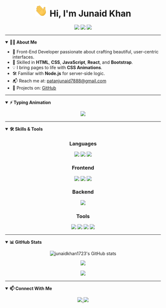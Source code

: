 <h1 align="center">
  <img src="https://raw.githubusercontent.com/ABSphreak/ABSphreak/master/gifs/Hi.gif" height="40"/> Hi, I'm Junaid Khan
</h1>

<p align="center">
  <img src="https://img.shields.io/badge/Focus-Frontend%20Development-blueviolet?style=flat" />
  <img src="https://img.shields.io/badge/Tools-Git%2C%20VSCode%2C%20AI-orange?style=flat" />
  <img src="https://img.shields.io/badge/Stack-React%20%7C%20Node.js-yellowgreen?style=flat" />
</p>

---

<details open>
<summary><b>👨‍💻 About Me</b></summary>

<ul>
  <li>🎨 Front-End Developer passionate about crafting beautiful, user-centric interfaces.</li>
  <li>🔧 Skilled in <strong>HTML</strong>, <strong>CSS</strong>, <strong>JavaScript</strong>, <strong>React</strong>, and <strong>Bootstrap</strong>.</li>
  <li>💡 I bring pages to life with <strong>CSS Animations</strong>.</li>
  <li>🛠️ Familiar with <strong>Node.js</strong> for server-side logic.</li>
  <li>📬 Reach me at: <a href="mailto:patanjunaid7888@gmail.com">patanjunaid7888@gmail.com</a></li>
  <li>📁 Projects on: <a href="https://github.com/junaidkhan1723">GitHub</a></li>
</ul>
</details>

---

<details open>
<summary><b>⚡ Typing Animation</b></summary>

<p align="center">
  <img src="https://readme-typing-svg.demolab.com?font=Fira+Code&pause=1000&color=F7A41D&width=435&lines=Crafting+UI+with+precision+and+passion.;CSS+Animations+%7C+React+%7C+Clean+Design.;Turning+ideas+into+interactive+experiences." />
</p>
</details>

---

<details open>
<summary><b>🛠️ Skills & Tools</b></summary>

<h3 align="center">Languages</h3>
<p align="center">
  <img src="https://img.shields.io/badge/HTML5-E34F26?logo=html5&logoColor=white" />
  <img src="https://img.shields.io/badge/CSS3-1572B6?logo=css3&logoColor=white" />
  <img src="https://img.shields.io/badge/JavaScript-F7DF1E?logo=javascript&logoColor=black" />
</p>

<h3 align="center">Frontend</h3>
<p align="center">
  <img src="https://img.shields.io/badge/React-20232A?logo=react&logoColor=61DAFB" />
  <img src="https://img.shields.io/badge/Bootstrap-563d7c?logo=bootstrap&logoColor=white" />
  <img src="https://img.shields.io/badge/CSS%20Animations-f06529?logo=css3&logoColor=white" />
</p>

<h3 align="center">Backend</h3>
<p align="center">
  <img src="https://img.shields.io/badge/Node.js-339933?logo=nodedotjs&logoColor=white" />
</p>

<h3 align="center">Tools</h3>
<p align="center">
  <img src="https://img.shields.io/badge/VSCode-007ACC?logo=visualstudiocode&logoColor=white" />
  <img src="https://img.shields.io/badge/Git-F05032?logo=git&logoColor=white" />
  <img src="https://img.shields.io/badge/GitHub-181717?logo=github&logoColor=white" />
  <img src="https://img.shields.io/badge/AI%20Tools-%F0%9F%A4%96-informational" />
</p>
</details>

---

<details open>
<summary><b>📊 GitHub Stats</b></summary>

<p align="center">
  <img src="https://github-readme-stats.vercel.app/api?username=junaidkhan1723&show_icons=true&theme=radical" alt="junaidkhan1723's GitHub stats" />
</p>

<p align="center">
  <img src="https://github-readme-streak-stats.herokuapp.com/?user=junaidkhan1723&theme=radical" />
</p>

<p align="center">
  <img src="https://github-readme-stats.vercel.app/api/top-langs/?username=junaidkhan1723&langs_count=10&theme=radical&layout=compact" />
</p>
</details>

---

<details open>
<summary><b>📫 Connect With Me</b></summary>

<p align="center">
  <a href="https://www.linkedin.com/in/junaidkhan1723">
    <img src="https://img.shields.io/badge/LinkedIn-0A66C2?logo=linkedin&logoColor=white" />
  </a>
  <a href="mailto:patanjunaid7888@gmail.com">
    <img src="https://img.shields.io/badge/Email-D14836?logo=gmail&logoColor=white" />
  </a>
</p>
</details>
